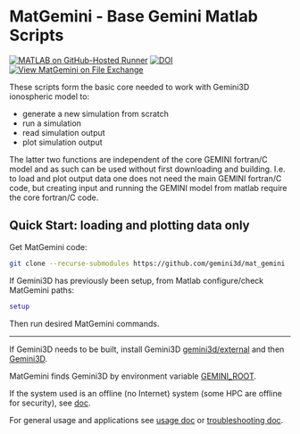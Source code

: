 # MatGemini - Base Gemini Matlab Scripts

[![MATLAB on GitHub-Hosted Runner](https://github.com/gemini3d/mat_gemini/actions/workflows/ci.yml/badge.svg)](https://github.com/gemini3d/mat_gemini/actions/workflows/ci.yml)
[![DOI](https://zenodo.org/badge/246748210.svg)](https://zenodo.org/badge/latestdoi/246748210)
[![View MatGemini on File Exchange](https://www.mathworks.com/matlabcentral/images/matlab-file-exchange.svg)](https://www.mathworks.com/matlabcentral/fileexchange/78676-matgemini)

These scripts form the basic core needed to work with Gemini3D ionospheric model to:

* generate a new simulation from scratch
* run a simulation
* read simulation output
* plot simulation output

The latter two functions are independent of the core GEMINI fortran/C model and as such can be used without first downloading and building.  I.e. to load and plot output data one does not need the main GEMINI fortran/C code, but creating input and running the GEMINI model from matlab require the core fortran/C code.

## Quick Start:  loading and plotting data only

Get MatGemini code:

```sh
git clone --recurse-submodules https://github.com/gemini3d/mat_gemini
```

If Gemini3D has previously been setup, from Matlab configure/check MatGemini paths:

```matlab
setup
```

Then run desired MatGemini commands.

---

If Gemini3D needs to be built, install Gemini3D
[gemini3d/external](https://github.com/gemini3d/external)
and then
[Gemini3D](https://github.com/gemini3d/gemini3d).

MatGemini finds Gemini3D by environment variable [GEMINI_ROOT](./docs/env.md).

If the system used is an offline (no Internet) system (some HPC are offline for security), see [doc](./docs/package.md).

For general usage and applications see [usage doc](./docs/usage.md) or
[troubleshooting doc](./docs/troubleshoot.md).
